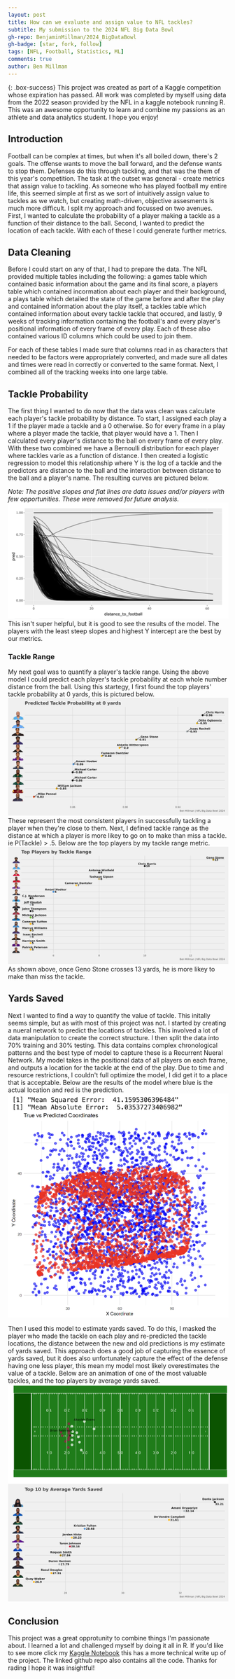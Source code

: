 ```yaml
---
layout: post
title: How can we evaluate and assign value to NFL tackles?
subtitle: My submission to the 2024 NFL Big Data Bowl 
gh-repo: BenjaminMillman/2024_BigDataBowl
gh-badge: [star, fork, follow]
tags: [NFL, Football, Statistics, ML]
comments: true
author: Ben Millman
---
```


{: .box-success}
This project was created as part of a Kaggle competition whose expiration has passed. All work was completed by myself using data from the 2022 season provided by the NFL in a kaggle notebook running R. This was an awesome opportunity to learn and combine my passions as an athlete and data analytics student. I hope you enjoy!

## Introduction
Football can be complex at times, but when it's all boiled down, there's 2 goals. The offense wants to move the ball forward, and the defense wants to stop them. Defenses do this through tackling, and that was the them of this year's competition.  The task at the outset was general - create metrics that assign value to tackling. As someone who has played football my entire life, this seemed simple at first as we sort of intuitively assign value to tackles as we watch, but creating math-driven, objective assesments is much more difficult. I split my approach and focussed on two avenues. First, I wanted to calculate the probability of a player making a tackle as a function of their distance to the ball. Second, I wanted to predict the location of each tackle. With each of these I could generate further metrics. 

## Data Cleaning
Before I could start on any of that, I had to prepare the data. The NFL provided multiple tables including the following: a games table which contained basic information about the game and its final score, a players table which contained incormation about each player and their background, a plays table which detailed the state of the game before and after the play and contained information about the play itself, a tackles table which contained information about every tackle tackle that occured, and lastly, 9 weeks of tracking information containing the football's and every player's positional information of every frame of every play. Each of these also contained various ID columns which could be used to join them. 

For each of these tables I made sure that columns read in as characters that needed to be factors were appropriately converted, and made sure all dates and times were read in correctly or converted to the same format. Next, I combined all of the tracking weeks into one large table. 

## Tackle Probability
The first thing I wanted to do now that the data was clean was calculate each player's tackle probability by distance. To start, I assigned each play a 1 if the player made a tackle and a 0 otherwise. So for every frame in a play where a player made the tackle, that player would have a 1. Then I calculated every player's distance to the ball on every frame of every play. With these two combined we have a Bernoulli distribution for each player where tackles varie as a function of distance. I then created a logistic regression to model this relationship where Y is the log of a tackle and the predictors are distance to the ball and the interaction between distance to the ball and a player's name. The resulting curves are pictured below. 

*Note: The positive slopes and flat lines are data issues and/or players with few opportunities. These were removed for future analysis.*
![Tackle Curves](https://raw.githubusercontent.com/BenjaminMillman/2024_BigDataBowl/main/Screen%20Shot%202024-01-08%20at%202.39.22%20PM.png)
This isn't super helpful, but it is good to see the results of the model. The players with the least steep slopes and highest Y intercept are the best by our metrics. 

### Tackle Range
My next goal was to quantify a player's tackle range. Using the above model I could predict each player's tackle probability at each whole number distance from the ball. Using this startegy, I first found the top players' tackle probability at 0 yards, this is pictured below. 
![Top Tacklers at 0](https://raw.githubusercontent.com/BenjaminMillman/2024_BigDataBowl/main/top15at0.jpg)
These represent the most consistent players in successfully tackling a player when they're close to them.
Next,  I defined tackle range as the distance at which a player is more likey to go on to make than miss a tackle. ie P(Tackle) > .5. Below are the top players by my tackle range metric. 
![Top Tackle Range](https://raw.githubusercontent.com/BenjaminMillman/2024_BigDataBowl/main/range_plot.jpg)
As shown above, once Geno Stone crosses 13 yards, he is more likey to make than miss the tackle. 

## Yards Saved
Next I wanted to find a way to quantify the value of tackle. This initally seems simple, but as with most of this project was not. I started by creating a nueral network to predict the locations of tackles. This involved a lot of data manipulation to create the correct structure. I then split the data into 70% training and 30% testing. This data contains complex chronological patterns and the best type of model to capture these is a Recurrent Nueral Network. My model takes in the positional data of all players on each frame, and outputs a location for the tackle at the end of the play. Due to time and resource restrictions, I couldn't full optimize the model, I did get it to a place that is acceptable. Below are the results of the model where blue is the actual location and red is the prediction. 
![Model Results](https://raw.githubusercontent.com/BenjaminMillman/2024_BigDataBowl/main/Screen%20Shot%202024-01-08%20at%202.57.46%20AM.png)

Then I used this model to estimate yards saved. To do this, I masked the player who made the tackle on each play and re-predicted the tackle locations, the distance between the new and old predictions is my estimate of yards saved. This approach does a good job of capturing the essence of yards saved, but it does also unfortunately capture the effect of the defense having one less player, this mean my model most likely overestimates the value of a tackle. Below are an animation of one of the most valuable tackles, and the top players by average yards saved. 
![MVT](https://raw.githubusercontent.com/BenjaminMillman/2024_BigDataBowl/main/MVT2.gif)
![Top Yards Saved](https://raw.githubusercontent.com/BenjaminMillman/2024_BigDataBowl/main/top_yards_saved.jpg)

## Conclusion 
This project was a great opprotunity to combine things I'm passionate about. I learned a lot and challenged myself by doing it all in R. If you'd like to see more click my [Kaggle Notebook](https://www.kaggle.com/code/bmailman/a-statistical-analysis-on-tackling-in-r) this has a more technical write up of the project. The linked github repo also contains all the code. Thanks for rading I hope it was insightful!
